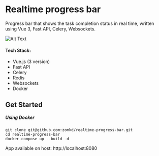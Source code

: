 # Realtime progress bar

Progress bar that shows the task completion status in real time, written using Vue 3, Fast API, Celery, Websockets.

![Alt Text](https://media.giphy.com/media/v1.Y2lkPTc5MGI3NjExbGE1ejloYnR3M3ZudTZzZW5waGw5dXVuMXZ0aTJsMWNvcGpzeTB5YiZlcD12MV9pbnRlcm5hbF9naWZfYnlfaWQmY3Q9Zw/X7DnWy9FlJvQEopjo3/giphy.gif)

#### Tech Stack:

 - Vue.js (3 version)
 - Fast API
 - Celery
 - Redis
 - Websockets
 - Docker

## Get Started


##### Using Docker

```
git clone git@github.com:zomkd/realtime-progress-bar.git
cd realtime-progress-bar
docker-compose up --build -d
```

App available on host: http://localhost:8080
